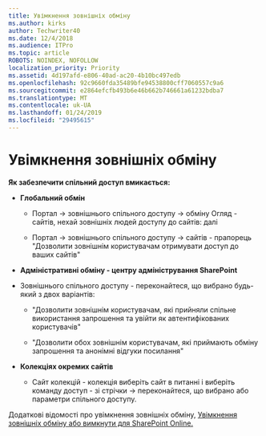 ```yaml
---
title: Увімкнення зовнішніх обміну
ms.author: kirks
author: Techwriter40
ms.date: 12/4/2018
ms.audience: ITPro
ms.topic: article
ROBOTS: NOINDEX, NOFOLLOW
localization_priority: Priority
ms.assetid: 4d197afd-e806-40ad-ac20-4b10bc497edb
ms.openlocfilehash: 92c9660fda35489bfe94538800cff7060557c9a6
ms.sourcegitcommit: e2864efcfb493b6e46b662b746661a61232bdba7
ms.translationtype: MT
ms.contentlocale: uk-UA
ms.lasthandoff: 01/24/2019
ms.locfileid: "29495615"
---
```

# <a name="enable-external-sharing"></a>Увімкнення зовнішніх обміну

 **Як забезпечити спільний доступ вмикається:**
  
- **Глобальний обмін**
    
  - Портал -\> зовнішнього спільного доступу -\> обміну Огляд - сайтів, нехай зовнішніх людей доступу до сайтів: далі
    
  - Портал -\> зовнішнього спільного доступу -\> сайтів - прапорець "Дозволити зовнішнім користувачам отримувати доступ до ваших сайтів"
    
- **Адміністративні обміну - центру адміністрування SharePoint**
    
- Зовнішнього спільного доступу - переконайтеся, що вибрано будь-який з двох варіантів:
    
  - "Дозволити зовнішнім користувачам, які прийняли спільне використання запрошення та увійти як автентифікованих користувачів"
    
  - "Дозволити обох зовнішнім користувачам, які приймають обміну запрошення та анонімні відгуки посилання"
    
- **Колекціях окремих сайтів**
    
  - Сайт колекцій - колекція виберіть сайт в питанні і виберіть команду доступ - зі стрічки -\> переконайтеся, що вибрано або параметри спільного доступу.
    
Додаткові відомості про увімкнення зовнішніх обміну, [Увімкнення зовнішніх обміну або вимкнути для SharePoint Online.](https://go.microsoft.com/fwlink/?linkid=2047681&amp;clcid=0x409)
  

